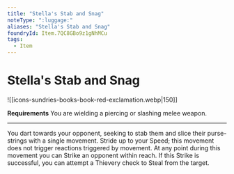 ```yaml
---
title: "Stella's Stab and Snag"
noteType: ":luggage:"
aliases: "Stella's Stab and Snag"
foundryId: Item.7QC8GBo9z1gNhMCu
tags:
  - Item
---
```


# Stella's Stab and Snag
![[icons-sundries-books-book-red-exclamation.webp|150]]

**Requirements** You are wielding a piercing or slashing melee weapon.

* * *

You dart towards your opponent, seeking to stab them and slice their purse-strings with a single movement. Stride up to your Speed; this movement does not trigger reactions triggered by movement. At any point during this movement you can Strike an opponent within reach. If this Strike is successful, you can attempt a Thievery check to Steal from the target.
